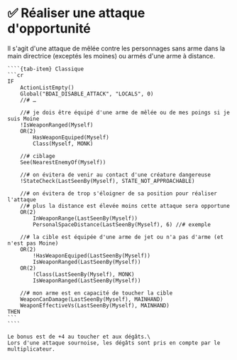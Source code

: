 # ✅ Réaliser une attaque d'opportunité

Il s'agit d'une attaque de mêlée contre les personnages sans arme dans la main directrice (exceptés les moines) ou armés d'une arme à distance.

`````{tab-set}
````{tab-item} Classique
```cr
IF
    ActionListEmpty()
    Global("BDAI_DISABLE_ATTACK", "LOCALS", 0)
    //# …

    //# je dois être équipé d'une arme de mêlée ou de mes poings si je suis Moine
    !IsWeaponRanged(Myself)
    OR(2)
        HasWeaponEquiped(Myself)
        Class(Myself, MONK)

    //# ciblage
    See(NearestEnemyOf(Myself))

    //# on évitera de venir au contact d'une créature dangereuse
    !StateCheck(LastSeenBy(Myself), STATE_NOT_APPROACHABLE)

    //# on évitera de trop s'éloigner de sa position pour réaliser l'attaque
    //# plus la distance est élevée moins cette attaque sera opportune
    OR(2)
        InWeaponRange(LastSeenBy(Myself))
        PersonalSpaceDistance(LastSeenBy(Myself), 6) //# exemple

    //# la cible est équipée d'une arme de jet ou n'a pas d'arme (et n'est pas Moine)
    OR(2)
        !HasWeaponEquiped(LastSeenBy(Myself))
        IsWeaponRanged(LastSeenBy(Myself))
    OR(2)
        !Class(LastSeenBy(Myself), MONK)
        IsWeaponRanged(LastSeenBy(Myself))

    //# mon arme est en capacité de toucher la cible
    WeaponCanDamage(LastSeenBy(Myself), MAINHAND)
    WeaponEffectiveVs(LastSeenBy(Myself), MAINHAND)
THEN
```
````
`````

```{note}
Le bonus est de +4 au toucher et aux dégâts.\
Lors d'une attaque sournoise, les dégâts sont pris en compte par le multiplicateur.
```